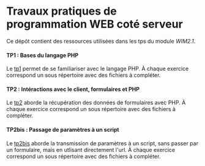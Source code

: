 # Travaux pratiques de programmation WEB coté serveur
Ce dépôt contient des ressources utilisées
dans les tps du module *WIM2.1*.

#### TP1 : Bases du langage PHP
Le [tp1](http://www.iut-fbleau.fr/sitebp/web/wim21/?p=tp1) 
permet de se familiariser avec le langage PHP. 
À chaque exercice correspond  un  sous répertoire avec
des fichiers à compléter.

#### TP2 : Intéractions avec le client, formulaires et PHP
Le [tp2](http://www.iut-fbleau.fr/sitebp/web/wim21/?p=tp2)
aborde la récupération des données de formulaires avec PHP.
À chaque exercice correspond  un  sous répertoire avec
des fichiers à compléter.

#### TP2bis : Passage de paramètres à un script
Le [tp2bis](http://www.iut-fbleau.fr/sitebp/web/wim21/?p=tp2b)
aborde la transmission de paramètres à un script, sans 
passer par un formulaire, mais en utlisant directement l'url.
À chaque exercice correspond  un  sous répertoire avec
des fichiers à compléter.


